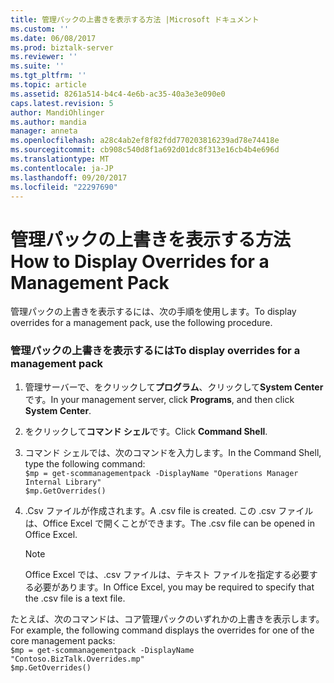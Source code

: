 ```yaml
---
title: 管理パックの上書きを表示する方法 |Microsoft ドキュメント
ms.custom: ''
ms.date: 06/08/2017
ms.prod: biztalk-server
ms.reviewer: ''
ms.suite: ''
ms.tgt_pltfrm: ''
ms.topic: article
ms.assetid: 8261a514-b4c4-4e6b-ac35-40a3e3e090e0
caps.latest.revision: 5
author: MandiOhlinger
ms.author: mandia
manager: anneta
ms.openlocfilehash: a28c4ab2ef8f82fdd770203816239ad78e74418e
ms.sourcegitcommit: cb908c540d8f1a692d01dc8f313e16cb4b4e696d
ms.translationtype: MT
ms.contentlocale: ja-JP
ms.lasthandoff: 09/20/2017
ms.locfileid: "22297690"
---
```

# <a name="how-to-display-overrides-for-a-management-pack"></a><span data-ttu-id="173fa-102">管理パックの上書きを表示する方法</span><span class="sxs-lookup"><span data-stu-id="173fa-102">How to Display Overrides for a Management Pack</span></span>
<span data-ttu-id="173fa-103">管理パックの上書きを表示するには、次の手順を使用します。</span><span class="sxs-lookup"><span data-stu-id="173fa-103">To display overrides for a management pack, use the following procedure.</span></span>  
  
### <a name="to-display-overrides-for-a-management-pack"></a><span data-ttu-id="173fa-104">管理パックの上書きを表示するには</span><span class="sxs-lookup"><span data-stu-id="173fa-104">To display overrides for a management pack</span></span>  
  
1.  <span data-ttu-id="173fa-105">管理サーバーで、をクリックして**プログラム**、クリックして**System Center**です。</span><span class="sxs-lookup"><span data-stu-id="173fa-105">In your management server, click **Programs**, and then click **System Center**.</span></span>  
  
2.  <span data-ttu-id="173fa-106">をクリックして**コマンド シェル**です。</span><span class="sxs-lookup"><span data-stu-id="173fa-106">Click **Command Shell**.</span></span>  
  
3.  <span data-ttu-id="173fa-107">コマンド シェルでは、次のコマンドを入力します。</span><span class="sxs-lookup"><span data-stu-id="173fa-107">In the Command Shell, type the following command:</span></span>   
    `$mp = get-scommanagementpack -DisplayName "Operations Manager Internal Library"`   
    `$mp.GetOverrides()`  
  
4.  <span data-ttu-id="173fa-108">.Csv ファイルが作成されます。</span><span class="sxs-lookup"><span data-stu-id="173fa-108">A .csv file is created.</span></span> <span data-ttu-id="173fa-109">この .csv ファイルは、Office Excel で開くことができます。</span><span class="sxs-lookup"><span data-stu-id="173fa-109">The .csv file can be opened in Office Excel.</span></span>  
  
    > [!NOTE]  
    >  <span data-ttu-id="173fa-110">Office Excel では、.csv ファイルは、テキスト ファイルを指定する必要する必要があります。</span><span class="sxs-lookup"><span data-stu-id="173fa-110">In Office Excel, you may be required to specify that the .csv file is a text file.</span></span>  
  
 <span data-ttu-id="173fa-111">たとえば、次のコマンドは、コア管理パックのいずれかの上書きを表示します。</span><span class="sxs-lookup"><span data-stu-id="173fa-111">For example, the following command displays the overrides for one of the core management packs:</span></span>   
`$mp = get-scommanagementpack -DisplayName "Contoso.BizTalk.Overrides.mp"`  
`$mp.GetOverrides()`